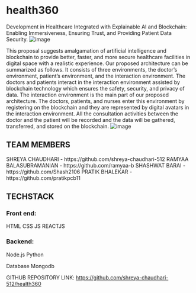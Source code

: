 # health360
Development in Healthcare Integrated with Explainable AI and Blockchain: Enabling Immersiveness, Ensuring Trust, and Providing Patient Data Security.
![image](https://github.com/shreya-chaudhari-512/health360/assets/143866457/d51af059-7025-4e5c-9c91-13b621e53094)

This proposal suggests amalgamation of artificial intelligence and blockchain to provide better, faster, and more secure healthcare facilities in digital space with a realistic experience.
Our proposed architecture can be summarized as follows. It consists of three environments, the doctor’s environment, patient’s environment, and the interaction environment. 
The doctors and patients interact in the interaction environment assisted by blockchain technology which ensures the safety, security, and privacy of data.
The interaction environment is the main part of our proposed architecture. 
The doctors, patients, and nurses enter this environment by registering on the blockchain and they are represented by digital avatars  in the interaction environment.
All the consultation activities between the doctor and the patient will be recorded and the data  will be gathered, transferred, and stored on the blockchain. 
![image](https://github.com/shreya-chaudhari-512/health360/assets/143866457/775c8081-18aa-4d56-8bc3-e628e9593af1)



<h2>TEAM MEMBERS</h2>
SHREYA CHAUDHARI - https://github.com/shreya-chaudhari-512
RAMYAA BALASUBRAMANIAN - https://github.com/ramyaa-b
SHASHWAT BARAI -  https://github.com/Shash2106
PRATIK BHALEKAR - https://github.com/pratikpcb11

<h2>TECHSTACK</h2>

<h3>Front end:</h3> 
HTML 
CSS 
JS
REACTJS

<h3>Backend: </h3> 
Node.js 
Python 

Database 
Mongodb

GITHUB REPOSITORY LINK:
https://github.com/shreya-chaudhari-512/health360
